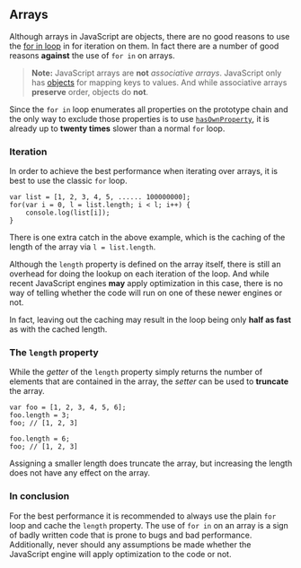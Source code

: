 ## Arrays

Although arrays in JavaScript are objects, there are no good reasons to use
the [for in loop](#forinloop) in for iteration on them. In fact there are a 
number of good reasons **against** the use of `for in` on arrays.

> **Note:** JavaScript arrays are **not** *associative arrays*. JavaScript only 
> has [objects](#objects) for mapping keys to values. And while associative 
> arrays **preserve** order, objects do **not**.

Since the `for in` loop enumerates all properties on the prototype chain and 
the only way to exclude those properties is to use 
[`hasOwnProperty`](#hasownproperty), it is already up to **twenty times** slower
than a normal `for` loop.

### Iteration

In order to achieve the best performance when iterating over arrays, it is best
to use the classic `for` loop.

    var list = [1, 2, 3, 4, 5, ...... 100000000];
    for(var i = 0, l = list.length; i < l; i++) {
        console.log(list[i]);
    }

There is one extra catch in the above example, which is the caching of the 
length of the array via `l = list.length`.

Although the `length` property is defined on the array itself, there is still an
overhead for doing the lookup on each iteration of the loop. And while recent 
JavaScript engines **may** apply optimization in this case, there is no way of
telling whether the code will run on one of these newer engines or not. 

In fact, leaving out the caching may result in the loop being only **half as
fast** as with the cached length.

### The `length` property

While the *getter* of the `length` property simply returns the number of
elements that are contained in the array, the *setter* can be used to 
**truncate** the array.

    var foo = [1, 2, 3, 4, 5, 6];
    foo.length = 3;
    foo; // [1, 2, 3]

    foo.length = 6;
    foo; // [1, 2, 3]

Assigning a smaller length does truncate the array, but increasing the length 
does not have any effect on the array.

### In conclusion

For the best performance it is recommended to always use the plain `for` loop
and cache the `length` property. The use of `for in` on an array is a sign of
badly written code that is prone to bugs and bad performance. Additionally, 
never should any assumptions be made whether the JavaScript engine will apply 
optimization to the code or not.

